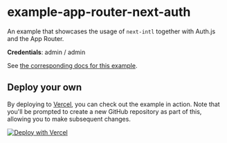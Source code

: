 # example-app-router-next-auth

An example that showcases the usage of `next-intl` together with Auth.js and the App Router.

**Credentials**: admin / admin

See [the corresponding docs for this example](https://next-intl.dev/docs/routing/middleware#example-auth-js).

## Deploy your own

By deploying to [Vercel](https://vercel.com), you can check out the example in action. Note that you'll be prompted to create a new GitHub repository as part of this, allowing you to make subsequent changes.

[![Deploy with Vercel](https://vercel.com/button)](https://vercel.com/new/clone?repository-url=https://github.com/amannn/next-intl/tree/main/examples/example-app-router-next-auth)
